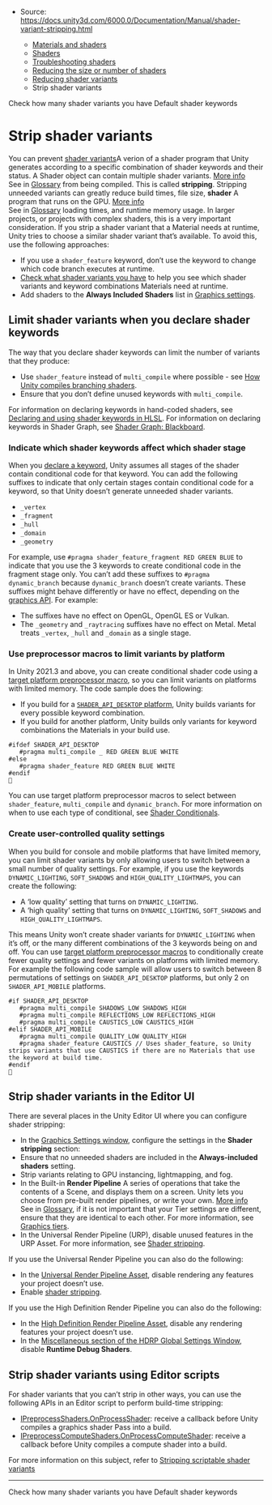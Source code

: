 * Source: https://docs.unity3d.com/6000.0/Documentation/Manual/shader-variant-stripping.html

  * [Materials and shaders](https://docs.unity3d.com/6000.0/Documentation/Manual/materials-and-shaders.html)
  * [Shaders](https://docs.unity3d.com/6000.0/Documentation/Manual/Shaders.html)
  * [Troubleshooting shaders](https://docs.unity3d.com/6000.0/Documentation/Manual/shader-troubleshooting.html)
  * [Reducing the size or number of shaders](https://docs.unity3d.com/6000.0/Documentation/Manual/shader-reducing.html)
  * [Reducing shader variants](https://docs.unity3d.com/6000.0/Documentation/Manual/shader-variants-landing.html)
  * Strip shader variants


[](https://docs.unity3d.com/6000.0/Documentation/Manual/shader-how-many-variants.html)
Check how many shader variants you have
[](https://docs.unity3d.com/6000.0/Documentation/Manual/shader-keywords-default.html)
Default shader keywords
# Strip shader variants
You can prevent [shader variants](https://docs.unity3d.com/6000.0/Documentation/Manual/shader-variants.html)A verion of a shader program that Unity generates according to a specific combination of shader keywords and their status. A Shader object can contain multiple shader variants. [More info](https://docs.unity3d.com/6000.0/Documentation/Manual/shader-variants.html)  
See in [Glossary](https://docs.unity3d.com/6000.0/Documentation/Manual/Glossary.html#Shadervariant) from being compiled. This is called **stripping**. Stripping unneeded variants can greatly reduce build times, file size, **shader** A program that runs on the GPU. [More info](https://docs.unity3d.com/6000.0/Documentation/Manual/Shaders.html)  
See in [Glossary](https://docs.unity3d.com/6000.0/Documentation/Manual/Glossary.html#Shader) loading times, and runtime memory usage. In larger projects, or projects with complex shaders, this is a very important consideration.
If you strip a shader variant that a Material needs at runtime, Unity tries to choose a similar shader variant that’s available. To avoid this, use the following approaches:
  * If you use a `shader_feature` keyword, don’t use the keyword to change which code branch executes at runtime.
  * [Check what shader variants you have](https://docs.unity3d.com/6000.0/Documentation/Manual/shader-how-many-variants.html) to help you see which shader variants and keyword combinations Materials need at runtime.
  * Add shaders to the **Always Included Shaders** list in [Graphics settings](https://docs.unity3d.com/6000.0/Documentation/Manual/class-GraphicsSettings.html).


## Limit shader variants when you declare shader keywords
The way that you declare shader keywords can limit the number of variants that they produce:
  * Use `shader_feature` instead of `multi_compile` where possible - see [How Unity compiles branching shaders](https://docs.unity3d.com/6000.0/Documentation/Manual/shader-conditionals-choose-a-type.html).
  * Ensure that you don’t define unused keywords with `multi_compile`.


For information on declaring keywords in hand-coded shaders, see [Declaring and using shader keywords in HLSL](https://docs.unity3d.com/6000.0/Documentation/Manual/SL-MultipleProgramVariants.html). For information on declaring keywords in Shader Graph, see [Shader Graph: Blackboard](https://docs.unity3d.com/Packages/com.unity.shadergraph@latest?subfolder=/manual/Blackboard.html).
### Indicate which shader keywords affect which shader stage
When you [declare a keyword](https://docs.unity3d.com/6000.0/Documentation/Manual/SL-MultipleProgramVariants-declare.html), Unity assumes all stages of the shader contain conditional code for that keyword.
You can add the following suffixes to indicate that only certain stages contain conditional code for a keyword, so that Unity doesn’t generate unneeded shader variants.
  * `_vertex`
  * `_fragment`
  * `_hull`
  * `_domain`
  * `_geometry`


For example, use `#pragma shader_feature_fragment RED GREEN BLUE` to indicate that you use the 3 keywords to create conditional code in the fragment stage only.
You can’t add these suffixes to `#pragma dynamic_branch` because `dynamic_branch` doesn’t create variants.
These suffixes might behave differently or have no effect, depending on the [graphics API](https://docs.unity3d.com/6000.0/Documentation/ScriptReference/Rendering.GraphicsDeviceType.html). For example:
  * The suffixes have no effect on OpenGL, OpenGL ES or Vulkan.
  * The `_geometry` and `_raytracing` suffixes have no effect on Metal. Metal treats `_vertex`, `_hull` and `_domain` as a single stage.


### Use preprocessor macros to limit variants by platform
In Unity 2021.3 and above, you can create conditional shader code using a [target platform preprocessor macro](https://docs.unity3d.com/6000.0/Documentation/Manual/shader-branching-built-in-macros.html), so you can limit variants on platforms with limited memory.
The code sample does the following:
  * If you build for a [`SHADER_API_DESKTOP` platform](https://docs.unity3d.com/6000.0/Documentation/Manual/shader-branching-built-in-macros.html), Unity builds variants for every possible keyword combination.
  * If you build for another platform, Unity builds only variants for keyword combinations the Materials in your build use.

```
#ifdef SHADER_API_DESKTOP
   #pragma multi_compile _ RED GREEN BLUE WHITE
#else
   #pragma shader_feature RED GREEN BLUE WHITE
#endif

```

You can use target platform preprocessor macros to select between `shader_feature`, `multi_compile` and `dynamic_branch`. For more information on when to use each type of conditional, see [Shader Conditionals](https://docs.unity3d.com/6000.0/Documentation/Manual/shader-conditionals-choose-a-type.html).
### Create user-controlled quality settings
When you build for console and mobile platforms that have limited memory, you can limit shader variants by only allowing users to switch between a small number of quality settings.
For example, if you use the keywords `DYNAMIC_LIGHTING`, `SOFT_SHADOWS` and `HIGH_QUALITY_LIGHTMAPS`, you can create the following:
  * A ‘low quality’ setting that turns on `DYNAMIC_LIGHTING`.
  * A ‘high quality’ setting that turns on `DYNAMIC_LIGHTING`, `SOFT_SHADOWS` and `HIGH_QUALITY_LIGHTMAPS`.


This means Unity won’t create shader variants for `DYNAMIC_LIGHTING` when it’s off, or the many different combinations of the 3 keywords being on and off.
You can use [target platform preprocessor macros](https://docs.unity3d.com/6000.0/Documentation/Manual/shader-branching-built-in-macros.html) to conditionally create fewer quality settings and fewer variants on platforms with limited memory. For example the following code sample will allow users to switch between 8 permutations of settings on `SHADER_API_DESKTOP` platforms, but only 2 on `SHADER_API_MOBILE` platforms.
```
#if SHADER_API_DESKTOP
   #pragma multi_compile SHADOWS_LOW SHADOWS_HIGH
   #pragma multi_compile REFLECTIONS_LOW REFLECTIONS_HIGH
   #pragma multi_compile CAUSTICS_LOW CAUSTICS_HIGH
#elif SHADER_API_MOBILE
   #pragma multi_compile QUALITY_LOW QUALITY_HIGH
   #pragma shader_feature CAUSTICS // Uses shader_feature, so Unity strips variants that use CAUSTICS if there are no Materials that use the keyword at build time.
#endif

```

## Strip shader variants in the Editor UI
There are several places in the Unity Editor UI where you can configure shader stripping:
  * In the [Graphics Settings window](https://docs.unity3d.com/6000.0/Documentation/Manual/class-GraphicsSettings.html#stripping), configure the settings in the **Shader stripping** section:
  * Ensure that no unneeded shaders are included in the **Always-included shaders** setting.
  * Strip variants relating to GPU instancing, lightmapping, and fog.
  * In the Built-in **Render Pipeline** A series of operations that take the contents of a Scene, and displays them on a screen. Unity lets you choose from pre-built render pipelines, or write your own. [More info](https://docs.unity3d.com/6000.0/Documentation/Manual/render-pipelines.html)  
See in [Glossary](https://docs.unity3d.com/6000.0/Documentation/Manual/Glossary.html#Renderpipeline), if it is not important that your Tier settings are different, ensure that they are identical to each other. For more information, see [Graphics tiers](https://docs.unity3d.com/6000.0/Documentation/Manual/graphics-tiers.html).
  * In the Universal Render Pipeline (URP), disable unused features in the URP Asset. For more information, see [Shader stripping](https://docs.unity3d.com/6000.0/Documentation/Manual/urp/shader-stripping.html).


If you use the Universal Render Pipeline you can also do the following:
  * In the [Universal Render Pipeline Asset](https://docs.unity3d.com/6000.0/Documentation/Manual/urp/universalrp-asset.html), disable rendering any features your project doesn’t use.
  * Enable [shader stripping](https://docs.unity3d.com/6000.0/Documentation/Manual/urp/shader-stripping.html).


If you use the High Definition Render Pipeline you can also do the following:
  * In the [High Definition Render Pipeline Asset](https://docs.unity3d.com/Packages/com.unity.render-pipelines.high-definition@17.0/manual/HDRP-Asset.html), disable any rendering features your project doesn’t use.
  * In the [Miscellaneous section of the HDRP Global Settings Window](https://docs.unity3d.com/Packages/com.unity.render-pipelines.high-definition@17.0/manual/Default-Settings-Window.html#miscellaneous), disable **Runtime Debug Shaders**.


## Strip shader variants using Editor scripts
For shader variants that you can’t strip in other ways, you can use the following APIs in an Editor script to perform build-time stripping:
  * [IPreprocessShaders.OnProcessShader](https://docs.unity3d.com/6000.0/Documentation/ScriptReference/Build.IPreprocessShaders.OnProcessShader.html): receive a callback before Unity compiles a graphics shader Pass into a build.
  * [IPreprocessComputeShaders.OnProcessComputeShader](https://docs.unity3d.com/6000.0/Documentation/ScriptReference/Build.IPreprocessComputeShaders.OnProcessComputeShader.html): receive a callback before Unity compiles a compute shader into a build.


For more information on this subject, refer to [Stripping scriptable shader variants](https://unity.com/blog/engine-platform/stripping-scriptable-shader-variants)
* * *
[](https://docs.unity3d.com/6000.0/Documentation/Manual/shader-how-many-variants.html)
Check how many shader variants you have
[](https://docs.unity3d.com/6000.0/Documentation/Manual/shader-keywords-default.html)
Default shader keywords
